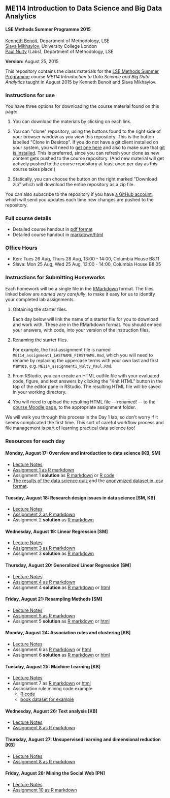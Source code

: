 ## ME114 Introduction to Data Science and Big Data Analytics ##


#### LSE Methods Summer Programme 2015

[Kenneth Benoit](kbenoit@lse.ac.uk), Department of Methodology, LSE  
[Slava Mikhaylov](s.mikhaylov@ucl.ac.uk), University College London  
[Paul Nulty](p.nulty@lse.ac.uk) (Labs), Department of Methodology, LSE  

**Version:** August 25, 2015

This repository contains the class materials for the [LSE Methods Summer Programme](http://www.lse.ac.uk/study/summerSchools/Methods/home.aspx) course *ME114 Introduction to Data Science and Big Data Analytics* taught in August 2015 by Kenneth Benoit and Slava Mikhaylov.  

### Instructions for use ###

You have three options for downloading the course material found on this page:  

1.  You can download the materials by clicking on each link.  

2.  You can "clone" repository, using the buttons found to the right side of your browser window as you view this repository.  This is the button labelled "Clone in Desktop".  If you do not have a git client installed on your system, you will need to [get one here](https://git-scm.com/download/gui) and also to make sure that [git is installed](https://git-scm.com/downloads).  This is preferred, since you can refresh your clone as new content gets pushed to the course repository.  (And new material will get actively pushed to the course repository at least once per day as this course takes place.)

3.  Statically, you can choose the button on the right marked "Download zip" which will download the entire repository as a zip file.

You can also subscribe to the repository if you have [a GitHub account](https://github.com), which will send you updates each time new changes are pushed to the repository.

### Full course details ###

- Detailed course handout in [pdf format](handout/ME114Handout.pdf)
- Detailed course handout in [markdown/html](handout/ME114Handout.md)

### Office Hours ###

- Ken: Tues 26 Aug, Thurs 28 Aug, 13:00 - 14:00, Columbia House B8.11  
- Slava: Mon 25 Aug, Wed 25 Aug, 13:00 - 14:00, Columbia House B8.05


### Instructions for Submitting Homeworks ###

Each homework will be a single file in the [RMarkdown](https://goo.gl/ZqOwUe) format.  The files linked below are *named very carefully*, to make it easy for us to identify your completed lab assignments.  

1.  Obtaining the starter files.  

    Each day below will link the name of a starter file for you to download and work with.  These are in the RMarkdown format.  You should embed your answers, with code, into your version of the instruction files.

2.  Renaming the starter files.  
    
    For example, the first assignment file is named `ME114_assignment1_LASTNAME_FIRSTNAME.Rmd`, which you will need to rename by replacing the uppercase terms with your own last and first names, e.g.  `ME114_assignment1_Nulty_Paul.Rmd`.
    
3.  From RStudio, you can create an HTML outfile file with your evaluated code, figure, and text answers by clicking the "Knit HTML" button in the top of the editor pane in RStudio.  The resulting HTML file will be saved in your working directory.

4.  You will need to upload the resulting HTML file -- renamed! -- to the [course Moodle page](https://shortcourses.lse.ac.uk/course/view.php?id=158), to the appropriate assignment folder.  

We will walk you through this process in the Day 1 lab, so don't worry if it seems complicated the first time.  This sort of careful workflow process and file management is part of learning practical data science too!

### Resources for each day ###

#### Monday, August 17: Overview and introduction to data science [KB, SM]

- [Lecture Notes](day1/ME114_day1.pdf)
- [Assignment 1 as R markdown](day1/ME114_assignment1_LASTNAME_FIRSTNAME.Rmd)
- Assignment 1 **solution** as [R markdown](day1/ME114_assignment1_solution.Rmd) or [R code](day1/ME114_assignment1_solution.R)
- [The results of the data science quiz](http://htmlpreview.github.com/?https://github.com/kbenoit/ME114/blob/master/day1/data_science_quiz.html) and the [anonymized dataset in .csv format](day1/data_science_quiz_results.csv).

#### Tuesday, August 18: Research design issues in data science [SM, KB]  

- [Lecture Notes](day2/ME114_day2.pdf)
- [Assignment 2 as R markdown](day2/ME114_assignment2_LASTNAME_FIRSTNAME.Rmd)
- Assignment 2 **solution** as [R markdown](day2/ME114_assignment2_solution.Rmd)

#### Wednesday, August 19: Linear Regression [SM] 

- [Lecture Notes](day3/ME114_day3.pdf)
- [Assignment 3 as R markdown](day3/ME114_assignment3_LASTNAME_FIRSTNAME.Rmd)
- Assignment 3 **solution** as [R markdown](day3/ME114_assignment3_solution.Rmd)

#### Thursday, August 20: Generalized Linear Regression [SM] 

- [Lecture Notes](day4/ME114_day4.pdf)
- [Assignment 4 as R markdown](day4/ME114_assignment4_LASTNAME_FIRSTNAME.Rmd) 
- Assignment 4 **solution** as [R markdown](day4/ME114_assignment4_solution.Rmd) or [html](http://htmlpreview.github.io/?https://github.com/kbenoit/ME114/blob/master/day4/ME114_assignment4_solution.html)

#### Friday, August 21: Resampling Methods [SM]

- [Lecture Notes](day5/ME114_day5.pdf)
- [Assignment 5 as R markdown](day5/ME114_assignment5_LASTNAME_FIRSTNAME.Rmd)
- Assignment 5 **solution** as [R markdown](day5/ME114_assignment5_solution.Rmd) or [html](http://htmlpreview.github.io/?https://github.com/kbenoit/ME114/blob/master/day5/ME114_assignment5_solution.html)

#### Monday, August 24: Association rules and clustering [KB]

- [Lecture Notes](day6/ME114_day6.pdf)
- Assignment 6 as [R markdown](day6/ME114_assignment6_LASTNAME_FIRSTNAME.Rmd) or [html](http://htmlpreview.github.io/?https://github.com/kbenoit/ME114/blob/master/day6/ME114_assignment6_LASTNAME_FIRSTNAME.html)
- Assignment 6 **solution** as [R markdown](day6/ME114_assignment6_solution.Rmd) or [html](http://htmlpreview.github.io/?https://github.com/kbenoit/ME114/blob/master/day6/ME114_assignment6_solution.html)

#### Tuesday, August 25: Machine Learning [KB]

- [Lecture Notes](day7/ME114_day7.pdf)
- Assignment 7 as [R markdown](day7/ME114_assignment7_LASTNAME_FIRSTNAME.Rmd) or [html](http://htmlpreview.github.io/?https://github.com/kbenoit/ME114/blob/master/day7/ME114_assignment7_LASTNAME_FIRSTNAME.html)
- Association rule mining code example
    - [R code](day7/apriori_example.R)
    - [book dataset for example](https://github.com/WinVector/zmPDSwR/raw/master/Bookdata/bookdata.tsv.gz)

#### Wednesday, August 26: Text analysis [KB]

- [Lecture Notes](day8/ME114_day8.pdf)
- [Assignment 8 as R markdown](day8/ME114_assignment8_LASTNAME_FIRSTNAME.Rmd)

#### Thursday, August 27: Unsupervised learning and dimensional reduction [KB]

- [Lecture Notes](day9/ME114_day9.pdf)
- [Assignment 8 as R markdown](day9/ME114_assignment9_LASTNAME_FIRSTNAME.Rmd)

#### Friday, August 28: Mining the Social Web [PN]

- [Lecture Notes](day10/ME114_day10.pdf)
- [Assignment 10 as R markdown](day10/ME114_assignment10_LASTNAME_FIRSTNAME.Rmd)

